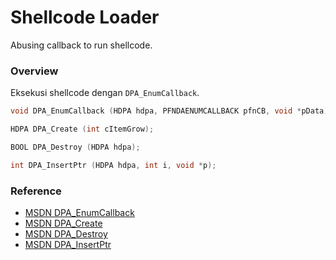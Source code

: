 # Shellcode Loader

Abusing callback to run shellcode.

### Overview

Eksekusi shellcode dengan `DPA_EnumCallback`.

```c++
void DPA_EnumCallback (HDPA hdpa, PFNDAENUMCALLBACK pfnCB, void *pData);

HDPA DPA_Create (int cItemGrow);

BOOL DPA_Destroy (HDPA hdpa);

int DPA_InsertPtr (HDPA hdpa, int i, void *p);
```

### Reference 

- [MSDN DPA_EnumCallback](https://docs.microsoft.com/en-us/windows/win32/api/dpa_dsa/nf-dpa_dsa-dpa_enumcallback)
- [MSDN DPA_Create](https://docs.microsoft.com/en-us/windows/win32/api/dpa_dsa/nf-dpa_dsa-dpa_create)
- [MSDN DPA_Destroy](https://docs.microsoft.com/en-us/windows/win32/api/dpa_dsa/nf-dpa_dsa-dpa_destroy)
- [MSDN DPA_InsertPtr](https://docs.microsoft.com/en-us/windows/win32/api/dpa_dsa/nf-dpa_dsa-dpa_insertptr)